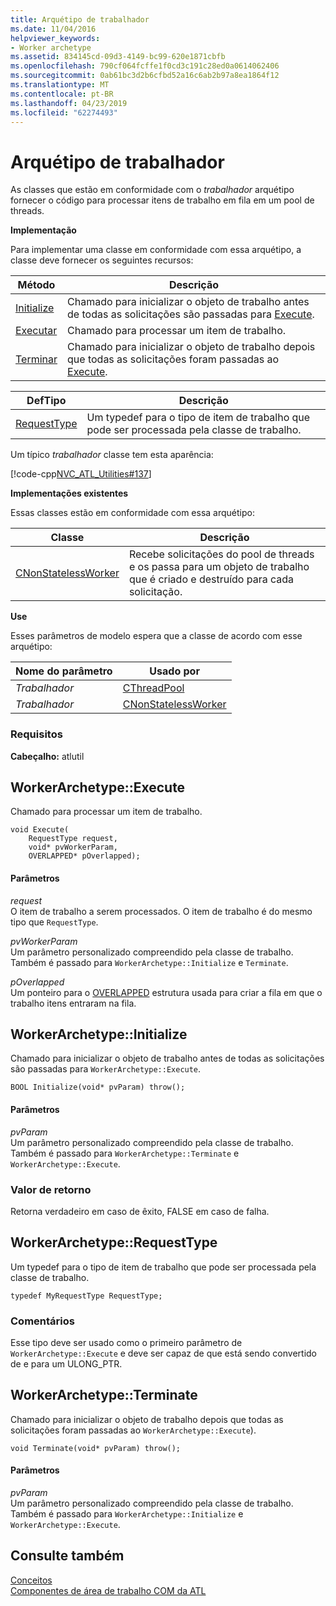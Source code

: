 ```yaml
---
title: Arquétipo de trabalhador
ms.date: 11/04/2016
helpviewer_keywords:
- Worker archetype
ms.assetid: 834145cd-09d3-4149-bc99-620e1871cbfb
ms.openlocfilehash: 790cf064fcffe1f0cd3c191c28ed0a0614062406
ms.sourcegitcommit: 0ab61bc3d2b6cfbd52a16c6ab2b97a8ea1864f12
ms.translationtype: MT
ms.contentlocale: pt-BR
ms.lasthandoff: 04/23/2019
ms.locfileid: "62274493"
---
```

# <a name="worker-archetype"></a>Arquétipo de trabalhador

As classes que estão em conformidade com o *trabalhador* arquétipo fornecer o código para processar itens de trabalho em fila em um pool de threads.

**Implementação**

Para implementar uma classe em conformidade com essa arquétipo, a classe deve fornecer os seguintes recursos:

|Método|Descrição|
|------------|-----------------|
|[Initialize](#initialize)|Chamado para inicializar o objeto de trabalho antes de todas as solicitações são passadas para [Execute](#execute).|
|[Executar](#execute)|Chamado para processar um item de trabalho.|
|[Terminar](#terminate)|Chamado para inicializar o objeto de trabalho depois que todas as solicitações foram passadas ao [Execute](#execute).|

|DefTipo|Descrição|
|-------------|-----------------|
|[RequestType](#requesttype)|Um typedef para o tipo de item de trabalho que pode ser processada pela classe de trabalho.|

Um típico *trabalhador* classe tem esta aparência:

[!code-cpp[NVC_ATL_Utilities#137](../../atl/codesnippet/cpp/worker-archetype_1.cpp)]

**Implementações existentes**

Essas classes estão em conformidade com essa arquétipo:

|Classe|Descrição|
|-----------|-----------------|
|[CNonStatelessWorker](../../atl/reference/cnonstatelessworker-class.md)|Recebe solicitações do pool de threads e os passa para um objeto de trabalho que é criado e destruído para cada solicitação.|

**Use**

Esses parâmetros de modelo espera que a classe de acordo com esse arquétipo:

|Nome do parâmetro|Usado por|
|--------------------|-------------|
|*Trabalhador*|[CThreadPool](../../atl/reference/cthreadpool-class.md)|
|*Trabalhador*|[CNonStatelessWorker](../../atl/reference/cnonstatelessworker-class.md)|

### <a name="requirements"></a>Requisitos

**Cabeçalho:** atlutil

## <a name="execute"></a>WorkerArchetype::Execute

Chamado para processar um item de trabalho.

```
void Execute(
    RequestType request,
    void* pvWorkerParam,
    OVERLAPPED* pOverlapped);
```

#### <a name="parameters"></a>Parâmetros

*request*<br/>
O item de trabalho a serem processados. O item de trabalho é do mesmo tipo que `RequestType`.

*pvWorkerParam*<br/>
Um parâmetro personalizado compreendido pela classe de trabalho. Também é passado para `WorkerArchetype::Initialize` e `Terminate`.

*pOverlapped*<br/>
Um ponteiro para o [OVERLAPPED](/windows/desktop/api/minwinbase/ns-minwinbase-_overlapped) estrutura usada para criar a fila em que o trabalho itens entraram na fila.

## <a name="initialize"></a> WorkerArchetype::Initialize

Chamado para inicializar o objeto de trabalho antes de todas as solicitações são passadas para `WorkerArchetype::Execute`.
```
BOOL Initialize(void* pvParam) throw();
```

#### <a name="parameters"></a>Parâmetros

*pvParam*<br/>
Um parâmetro personalizado compreendido pela classe de trabalho. Também é passado para `WorkerArchetype::Terminate` e `WorkerArchetype::Execute`.

### <a name="return-value"></a>Valor de retorno

Retorna verdadeiro em caso de êxito, FALSE em caso de falha.

## <a name="requesttype"></a> WorkerArchetype::RequestType

Um typedef para o tipo de item de trabalho que pode ser processada pela classe de trabalho.

```
typedef MyRequestType RequestType;
```

### <a name="remarks"></a>Comentários

Esse tipo deve ser usado como o primeiro parâmetro de `WorkerArchetype::Execute` e deve ser capaz de que está sendo convertido de e para um ULONG_PTR.

## <a name="terminate"></a> WorkerArchetype::Terminate

Chamado para inicializar o objeto de trabalho depois que todas as solicitações foram passadas ao `WorkerArchetype::Execute`).

```
void Terminate(void* pvParam) throw();
```

#### <a name="parameters"></a>Parâmetros

*pvParam*<br/>
Um parâmetro personalizado compreendido pela classe de trabalho. Também é passado para `WorkerArchetype::Initialize` e `WorkerArchetype::Execute`.

## <a name="see-also"></a>Consulte também

[Conceitos](../../atl/active-template-library-atl-concepts.md)<br/>
[Componentes de área de trabalho COM da ATL](../../atl/atl-com-desktop-components.md)

